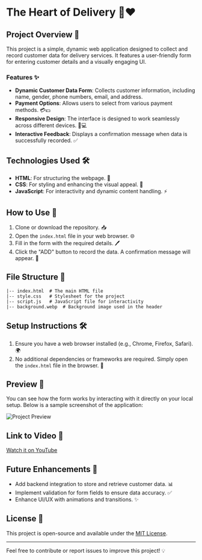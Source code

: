 # The Heart of Delivery 🚚❤️

## Project Overview 🌟
This project is a simple, dynamic web application designed to collect and record customer data for delivery services. It features a user-friendly form for entering customer details and a visually engaging UI.

### Features ✨
- **Dynamic Customer Data Form**: Collects customer information, including name, gender, phone numbers, email, and address.
- **Payment Options**: Allows users to select from various payment methods. 💳💵
- **Responsive Design**: The interface is designed to work seamlessly across different devices. 📱💻
- **Interactive Feedback**: Displays a confirmation message when data is successfully recorded. ✅

## Technologies Used 🛠️
- **HTML**: For structuring the webpage. 📄
- **CSS**: For styling and enhancing the visual appeal. 🎨
- **JavaScript**: For interactivity and dynamic content handling. ⚡

## How to Use 📝
1. Clone or download the repository. 📥
2. Open the `index.html` file in your web browser. 🌐
3. Fill in the form with the required details. 🖊️
4. Click the "ADD" button to record the data. A confirmation message will appear. 🎉

## File Structure 📂
```
|-- index.html  # The main HTML file
|-- style.css   # Stylesheet for the project
|-- script.js   # JavaScript file for interactivity
|-- background.webp  # Background image used in the header
```

## Setup Instructions 🛠️
1. Ensure you have a web browser installed (e.g., Chrome, Firefox, Safari). 🌍
2. No additional dependencies or frameworks are required. Simply open the `index.html` file in the browser. 🚀

## Preview 👀
You can see how the form works by interacting with it directly on your local setup. Below is a sample screenshot of the application:

![Project Preview](path-to-screenshot)

## Link to Video 🎥
[Watch it on YouTube](https://youtu.be/ZFaBA5wdDPE?si=84i5IjbSEe8Vorxm)

## Future Enhancements 🔮
- Add backend integration to store and retrieve customer data. 📊
- Implement validation for form fields to ensure data accuracy. ✅
- Enhance UI/UX with animations and transitions. ✨

## License 📜
This project is open-source and available under the [MIT License](LICENSE).

---
Feel free to contribute or report issues to improve this project! 💡

